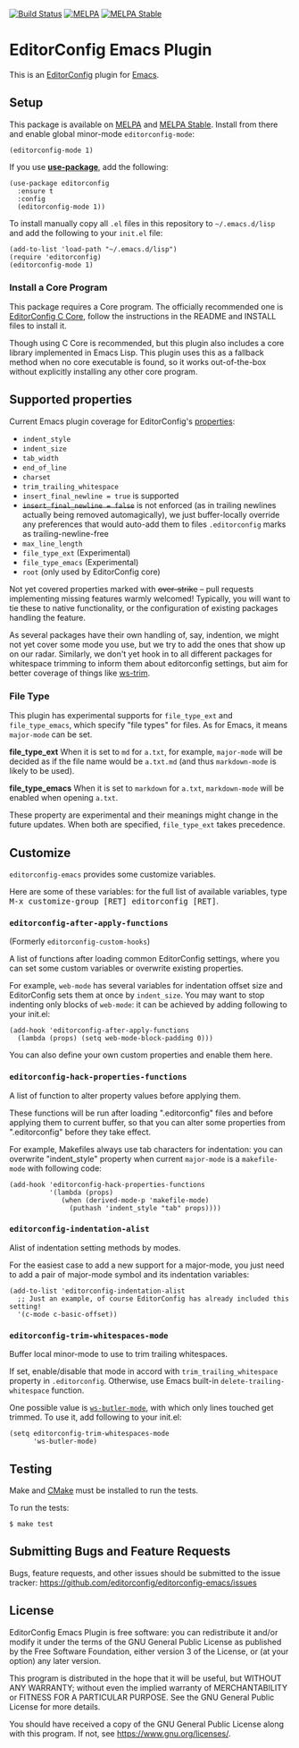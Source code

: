 [![Build Status](https://travis-ci.org/editorconfig/editorconfig-emacs.svg?branch=master)](https://travis-ci.org/editorconfig/editorconfig-emacs)
[![MELPA](http://melpa.org/packages/editorconfig-badge.svg)](http://melpa.org/#/editorconfig)
[![MELPA Stable](https://stable.melpa.org/packages/editorconfig-badge.svg)](https://stable.melpa.org/#/editorconfig)


# EditorConfig Emacs Plugin

This is an [EditorConfig][] plugin for [Emacs](https://www.gnu.org/software/emacs/).


## Setup

This package is available on [MELPA](https://melpa.org/#/editorconfig)
and [MELPA Stable](https://stable.melpa.org/#/editorconfig).
Install from there and enable global minor-mode `editorconfig-mode`:

```emacs-lisp
(editorconfig-mode 1)
```

If you use [**use-package**](https://www.emacswiki.org/emacs/UsePackage),
add the following:

```emacs-lisp
(use-package editorconfig
  :ensure t
  :config
  (editorconfig-mode 1))
```


To install manually copy all `.el` files in this repository to
`~/.emacs.d/lisp`  and add the following to your `init.el` file:

```emacs-lisp
(add-to-list 'load-path "~/.emacs.d/lisp")
(require 'editorconfig)
(editorconfig-mode 1)
```

### Install a Core Program

This package requires a Core program.
The officially recommended one is [EditorConfig C Core][],
follow the instructions in the README and INSTALL files to install it.

Though using C Core is recommended, but this plugin also
includes a core library implemented in Emacs Lisp.
This plugin uses this as a fallback method when no core executable
is found, so it works out-of-the-box without explicitly installing
any other core program.



## Supported properties

Current Emacs plugin coverage for EditorConfig's [properties][]:

* `indent_style`
* `indent_size`
* `tab_width`
* `end_of_line`
* `charset`
* `trim_trailing_whitespace`
* `insert_final_newline = true` is supported
* <del>`insert_final_newline = false`</del> is not enforced
  (as in trailing newlines actually being removed automagically),
  we just buffer-locally override any preferences that would auto-add them
  to files `.editorconfig` marks as trailing-newline-free
* `max_line_length`
* `file_type_ext` (Experimental)
* `file_type_emacs` (Experimental)
* `root` (only used by EditorConfig core)

Not yet covered properties marked with <del>over-strike</del>
– pull requests implementing missing features warmly welcomed!
Typically, you will want to tie these to native functionality,
or the configuration of existing packages handling the feature.

As several packages have their own handling of, say, indention,
we might not yet cover some mode you use, but we try to add the
ones that show up on our radar. Similarly, we don't yet hook
in to all different packages for whitespace trimming to inform
them about editorconfig settings, but aim for better coverage
of things like
[ws-trim](ftp://ftp.lysator.liu.se/pub/emacs/ws-trim.el).


### File Type

This plugin has experimental supports for `file_type_ext` and
`file_type_emacs`, which specify "file types" for files.
As for Emacs, it means `major-mode` can be set.

**file_type_ext** When it is set to `md` for `a.txt`, for example,
`major-mode` will be decided as if the file name would be `a.txt.md`
(and thus `markdown-mode` is likely to be used).

**file_type_emacs** When it is set to `markdown` for `a.txt`,
`markdown-mode`  will be enabled when opening `a.txt`.

These property are experimental and their meanings might change in the
future updates. When both are specified, `file_type_ext` takes precedence.


## Customize

`editorconfig-emacs` provides some customize variables.

Here are some of these variables: for the full list of available variables, 
type <kbd>M-x customize-group [RET] editorconfig [RET]</kbd>.


### `editorconfig-after-apply-functions`

(Formerly `editorconfig-custom-hooks`)

A list of functions after loading common EditorConfig settings, where you can
set some custom variables or overwrite existing properties.

For example, `web-mode` has several variables for indentation offset size and
EditorConfig sets them at once by `indent_size`. You may want to stop indenting
only blocks of `web-mode`: it can be achieved by adding following to your init.el:

```emacs-lisp
(add-hook 'editorconfig-after-apply-functions
  (lambda (props) (setq web-mode-block-padding 0)))
```

You can also define your own custom properties and enable them here.


### `editorconfig-hack-properties-functions`

A list of function to alter property values before applying them.

These functions will be run after loading \".editorconfig\" files and before
applying them to current buffer, so that you can alter some properties from
\".editorconfig\" before they take effect.

For example, Makefiles always use tab characters for indentation: you can
overwrite \"indent_style\" property when current `major-mode` is a
`makefile-mode` with following code:

``` emacs-lisp
(add-hook 'editorconfig-hack-properties-functions
          '(lambda (props)
             (when (derived-mode-p 'makefile-mode)
               (puthash 'indent_style "tab" props))))

```


### `editorconfig-indentation-alist`

Alist of indentation setting methods by modes.

For the easiest case to add a new support for a major-mode, you just need to
add a pair of major-mode symbol and its indentation variables:

```emacs-lisp
(add-to-list 'editorconfig-indentation-alist
  ;; Just an example, of course EditorConfig has already included this setting!
  '(c-mode c-basic-offset))
```


### `editorconfig-trim-whitespaces-mode`

Buffer local minor-mode to use to trim trailing whitespaces.

If set, enable/disable that mode in accord with `trim_trailing_whitespace`
property in `.editorconfig`.
Otherwise, use Emacs built-in `delete-trailing-whitespace` function.

One possible value is
[`ws-butler-mode`](https://github.com/lewang/ws-butler), with which
only lines touched get trimmed. To use it, add following to your
init.el:

``` emacs-lisp
(setq editorconfig-trim-whitespaces-mode
      'ws-butler-mode)
```

## Testing

Make and [CMake](https://cmake.org) must be installed to run the tests.

To run the tests:

    $ make test

## Submitting Bugs and Feature Requests

Bugs, feature requests, and other issues should be submitted to the issue
tracker: https://github.com/editorconfig/editorconfig-emacs/issues

## License

EditorConfig Emacs Plugin is free software: you can redistribute it
and/or modify it under the terms of the GNU General Public License as
published by the Free Software Foundation, either version 3 of the
License, or (at your option) any later version.

This program is distributed in the hope that it will be useful, but
WITHOUT ANY WARRANTY; without even the implied warranty of
MERCHANTABILITY or FITNESS FOR A PARTICULAR PURPOSE.  See the GNU
General Public License for more details.

You should have received a copy of the GNU General Public License along
with this program.  If not, see <https://www.gnu.org/licenses/>.

[EditorConfig]: https://editorconfig.org
[EditorConfig C Core]: https://github.com/editorconfig/editorconfig-core-c
[properties]: https://editorconfig.org/#supported-properties
